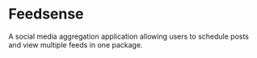 # Feedsense
A social media aggregation application allowing users to schedule posts and view multiple feeds in one package.
